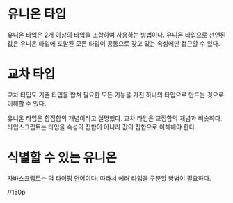 # 유니온 타입

유니온 타입은 2개 이상의 타입을 조합하여 사용하는 방법이다.
유니온 타입으로 선언된 값은 유니온 타입에 포함된 모든 타입이 공통으로 갖고 있는 속성에만 접근할 수 있다.

# 교차 타입

교차 타입도 기존 타입을 합쳐 필요한 모든 기능을 가진 하나의 타입으로 만드는 것으로 이해할 수 있다.

유니온 타입은 합집합의 개념이라고 설명했다. 교차 타입은 교집합의 개념과 비슷하다.
타입스크립트는 타입을 속성의 집합이 아니라 값의 집합으로 이해해야 한다.

# 식별할 수 있는 유니온

자바스크립트는 덕 타이핑 언어이다.
따라서 에러 타입을 구분할 방법이 필요하다.

//150p
